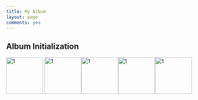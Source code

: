 ```yaml
---
title: My Album
layout: page
comments: yes
---
```

<link rel="stylesheet" href="../media/css/colorbox.css" />
<script src="https://ajax.googleapis.com/ajax/libs/jquery/1.9.1/jquery.min.js"></script>
<script src="../media/js/jquery.colorbox.js"></script>
<script>
$(document).ready(function(){
//Examples of how to assign the Colorbox event to elements
$(".group").colorbox({rel:'group', slideshow:true});			
});
</script>
		
<h2>Album Initialization</h2>
<a class="group" href="http://farm8.staticflickr.com/7282/8736543871_87e74136aa_z.jpg" title="2 by Zhou Hao, on Flickr"><img src="http://farm8.staticflickr.com/7282/8736543871_87e74136aa_z.jpg" width="100" alt="1"></a>
<a class="group" href="http://farm8.staticflickr.com/7282/8736543871_87e74136aa_z.jpg" title="2 by Zhou Hao, on Flickr"><img src="http://farm8.staticflickr.com/7282/8736543871_87e74136aa_z.jpg" width="100" alt="1"></a><a class="group" href="http://farm8.staticflickr.com/7282/8736543871_87e74136aa_z.jpg" title="2 by Zhou Hao, on Flickr"><img src="http://farm8.staticflickr.com/7282/8736543871_87e74136aa_z.jpg" width="100" alt="1"></a><a class="group" href="http://farm8.staticflickr.com/7282/8736543871_87e74136aa_z.jpg" title="2 by Zhou Hao, on Flickr"><img src="http://farm8.staticflickr.com/7282/8736543871_87e74136aa_z.jpg" width="100" alt="1"></a><a class="group" href="http://farm8.staticflickr.com/7282/8736543871_87e74136aa_z.jpg" title="2 by Zhou Hao, on Flickr"><img src="http://farm8.staticflickr.com/7282/8736543871_87e74136aa_z.jpg" width="100" alt="1"></a>
		

